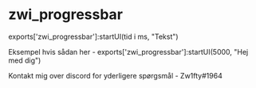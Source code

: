 # zwi_progressbar

exports['zwi_progressbar']:startUI(tid i ms, "Tekst") 

Eksempel hvis sådan her - exports['zwi_progressbar']:startUI(5000, "Hej med dig") 

Kontakt mig over discord for yderligere spørgsmål  - Zw1fty#1964
